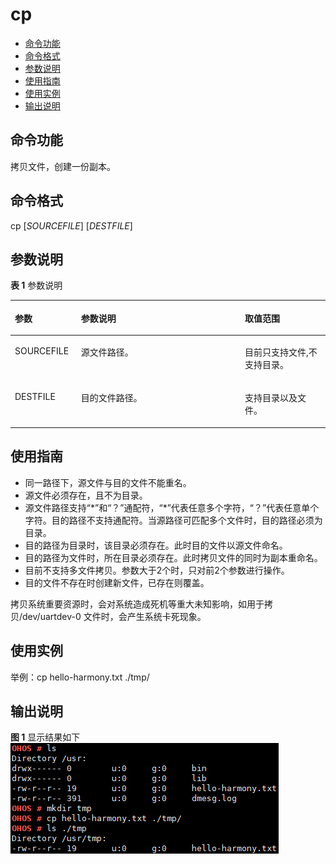 # cp<a name="ZH-CN_TOPIC_0000001052451607"></a>

-   [命令功能](#section6841203041513)
-   [命令格式](#section24286359150)
-   [参数说明](#section558617385152)
-   [使用指南](#section16128156162)
-   [使用实例](#section19354171211618)
-   [输出说明](#section16754183195914)

## 命令功能<a name="section6841203041513"></a>

拷贝文件，创建一份副本。

## 命令格式<a name="section24286359150"></a>

cp \[_SOURCEFILE_\] \[_DESTFILE_\]

## 参数说明<a name="section558617385152"></a>

**表 1**  参数说明

<a name="table1130mcpsimp"></a>
<table><thead align="left"><tr id="row1136mcpsimp"><th class="cellrowborder" valign="top" width="21%" id="mcps1.2.4.1.1"><p id="p1138mcpsimp"><a name="p1138mcpsimp"></a><a name="p1138mcpsimp"></a>参数</p>
</th>
<th class="cellrowborder" valign="top" width="52%" id="mcps1.2.4.1.2"><p id="p1140mcpsimp"><a name="p1140mcpsimp"></a><a name="p1140mcpsimp"></a>参数说明</p>
</th>
<th class="cellrowborder" valign="top" width="27%" id="mcps1.2.4.1.3"><p id="p1142mcpsimp"><a name="p1142mcpsimp"></a><a name="p1142mcpsimp"></a>取值范围</p>
</th>
</tr>
</thead>
<tbody><tr id="row1143mcpsimp"><td class="cellrowborder" valign="top" width="21%" headers="mcps1.2.4.1.1 "><p id="p1145mcpsimp"><a name="p1145mcpsimp"></a><a name="p1145mcpsimp"></a>SOURCEFILE</p>
</td>
<td class="cellrowborder" valign="top" width="52%" headers="mcps1.2.4.1.2 "><p id="p1147mcpsimp"><a name="p1147mcpsimp"></a><a name="p1147mcpsimp"></a>源文件路径。</p>
</td>
<td class="cellrowborder" valign="top" width="27%" headers="mcps1.2.4.1.3 "><p id="p1149mcpsimp"><a name="p1149mcpsimp"></a><a name="p1149mcpsimp"></a>目前只支持文件,不支持目录。</p>
</td>
</tr>
<tr id="row1150mcpsimp"><td class="cellrowborder" valign="top" width="21%" headers="mcps1.2.4.1.1 "><p id="p1152mcpsimp"><a name="p1152mcpsimp"></a><a name="p1152mcpsimp"></a>DESTFILE</p>
</td>
<td class="cellrowborder" valign="top" width="52%" headers="mcps1.2.4.1.2 "><p id="p1154mcpsimp"><a name="p1154mcpsimp"></a><a name="p1154mcpsimp"></a>目的文件路径。</p>
</td>
<td class="cellrowborder" valign="top" width="27%" headers="mcps1.2.4.1.3 "><p id="p1156mcpsimp"><a name="p1156mcpsimp"></a><a name="p1156mcpsimp"></a>支持目录以及文件。</p>
</td>
</tr>
</tbody>
</table>

## 使用指南<a name="section16128156162"></a>

-   同一路径下，源文件与目的文件不能重名。
-   源文件必须存在，且不为目录。
-   源文件路径支持“\*”和“？”通配符，“\*”代表任意多个字符，“？”代表任意单个字符。目的路径不支持通配符。当源路径可匹配多个文件时，目的路径必须为目录。
-   目的路径为目录时，该目录必须存在。此时目的文件以源文件命名。
-   目的路径为文件时，所在目录必须存在。此时拷贝文件的同时为副本重命名。
-   目前不支持多文件拷贝。参数大于2个时，只对前2个参数进行操作。
-   目的文件不存在时创建新文件，已存在则覆盖。

拷贝系统重要资源时，会对系统造成死机等重大未知影响，如用于拷贝/dev/uartdev-0 文件时，会产生系统卡死现象。

## 使用实例<a name="section19354171211618"></a>

举例：cp hello-harmony.txt ./tmp/

## 输出说明<a name="section16754183195914"></a>

**图 1**  显示结果如下<a name="fig184025115493"></a>  
![](figures/显示结果如下-0.png "显示结果如下-0")

